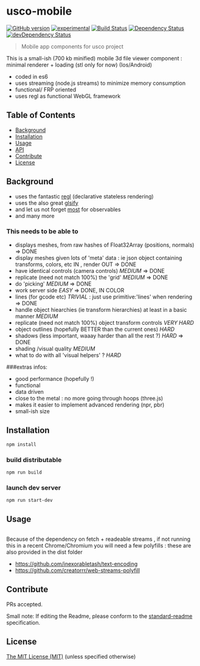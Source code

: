 # usco-mobile

[![GitHub version](https://badge.fury.io/gh/usco%2Fusco-mobile.svg)](https://badge.fury.io/gh/usco%2Fusco-mobile)
[![experimental](http://badges.github.io/stability-badges/dist/experimental.svg)](http://github.com/badges/stability-badges)
[![Build Status](https://travis-ci.org/usco/usco-mobile.svg)](https://travis-ci.org/usco/usco-mobile)
[![Dependency Status](https://david-dm.org/usco/usco-mobile.svg)](https://david-dm.org/usco/usco-mobile)
[![devDependency Status](https://david-dm.org/usco/usco-mobile/dev-status.svg)](https://david-dm.org/usco/usco-mobile#info=devDependencies)


> Mobile app components for usco project

This is a small-ish (700 kb minified) mobile 3d file viewer component : minimal renderer + loading (stl only for now)
(Ios/Android)

- coded in es6
- uses streaming (node.js streams) to minimize memory consumption
- functional/ FRP oriented
- uses regl as functional WebGL framework

## Table of Contents

- [Background](#background)
- [Installation](#installation)
- [Usage](#usage)
- [API](#api)
- [Contribute](#contribute)
- [License](#license)

## Background

- uses the fantastic [regl](https://github.com/mikolalysenko/regl) (declarative stateless rendering)
- uses the also great [glsify](https://github.com/stackgl/glslify)
- and let us not forget [most](https://github.com/cujojs/most) for observables
- and many more


### This needs to be able to

- displays meshes, from raw hashes of Float32Array (positions, normals) => DONE
- display meshes given lots of 'meta' data : ie json object containing transforms, colors, etc IN , render OUT => DONE
- have identical controls (camera controls) *MEDIUM* => DONE
- replicate (need not match 100%) the 'grid' *MEDIUM* => DONE
- do 'picking' *MEDIUM* => DONE
- work server side  *EASY* => DONE, IN COLOR
- lines (for gcode etc) *TRIVIAL* : just use primitive:'lines' when rendering => DONE
- handle object hiearchies (ie transform hierarchies) at least in a basic manner *MEDIUM*
- replicate (need not match 100%) object transform controls  *VERY HARD*
- object outlines (hopefully BETTER than the current ones) *HARD*
- shadows (less important, waaay harder than all the rest ?) *HARD* => DONE
- shading /visual quality *MEDIUM*  
- what to do with all 'visual helpers' ? *HARD*

###extras infos:
- good performance (hopefully !)
- functional
- data driven
- close to the metal : no more going through hoops (three.js)
- makes it easier to implement advanced rendering (npr, pbr)
- small-ish size


## Installation


```
npm install
```

### build distributable

```
npm run build
```

### launch dev server

```
npm run start-dev
```


## Usage

```
```

Because of the dependency on fetch + readeable streams , if not running this in
a recent Chrome/Chromium you will need a few polyfills :
these are also provided in the dist folder
- https://github.com/inexorabletash/text-encoding
- https://github.com/creatorrr/web-streams-polyfill


## Contribute

PRs accepted.

Small note: If editing the Readme, please conform to the [standard-readme](https://github.com/RichardLitt/standard-readme) specification.


## License

[The MIT License (MIT)](https://github.com/usco/usco-mobile/blob/master/LICENSE)
(unless specified otherwise)

